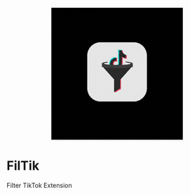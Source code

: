 <p align="center">
	<img src="FilTik.jpg" width="300" height="300" alt="FilTik">  
</p>

# FilTik
Filter TikTok Extension

